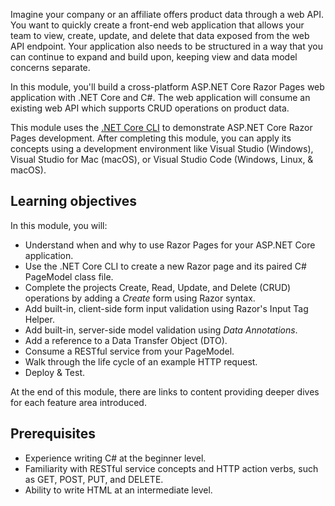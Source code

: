 Imagine your company or an affiliate offers product data through a web API. You want to quickly create a front-end web application that allows your team to view, create, update, and delete that data exposed from the web API endpoint. Your application also needs to be structured in a way that you can continue to expand and build upon, keeping view and data model concerns separate.

In this module, you'll build a cross-platform ASP.NET Core Razor Pages web application with .NET Core and C#. The web application will consume an existing web API which supports CRUD operations on product data.

This module uses the [.NET Core CLI](https://docs.microsoft.com/dotnet/core/tools/) to demonstrate ASP.NET Core Razor Pages development. After completing this module, you can apply its concepts using a development environment like Visual Studio (Windows), Visual Studio for Mac (macOS), or Visual Studio Code (Windows, Linux, & macOS).

## Learning objectives

In this module, you will:

* Understand when and why to use Razor Pages for your ASP.NET Core application.
* Use the .NET Core CLI to create a new Razor page and its paired C# PageModel class file.
* Complete the projects Create, Read, Update, and Delete (CRUD) operations by adding a *Create* form using Razor syntax.
* Add built-in, client-side form input validation using Razor's Input Tag Helper.
* Add built-in, server-side model validation using *Data Annotations*.
* Add a reference to a Data Transfer Object (DTO).
* Consume a RESTful service from your PageModel.
* Walk through the life cycle of an example HTTP request.
* Deploy & Test.

At the end of this module, there are links to content providing deeper dives for each feature area introduced.

## Prerequisites

* Experience writing C# at the beginner level.
* Familiarity with RESTful service concepts and HTTP action verbs, such as GET, POST, PUT, and DELETE.
* Ability to write HTML at an intermediate level.
